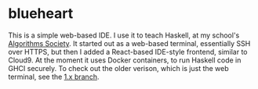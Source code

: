 # blueheart
This is a simple web-based IDE. I use it to teach Haskell, at my school's [Algorithms Society](https://asociety.xyz). It started out as a web-based terminal, essentially SSH over HTTPS, but then I added a React-based IDE-style frontend, similar to Cloud9. At the moment it uses Docker containers, to run Haskell code in GHCI securely. To check out the older verison, which is just the web terminal, see the [1.x branch](/hashanp/blueheart/tree/1.x).
